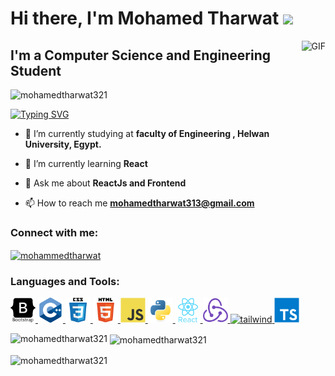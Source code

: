 # Hi there, I'm Mohamed Tharwat  <img width="30px" src="https://media.tenor.com/images/3b388fe03da271d2674faf85eb7c3fcd/tenor.gif" />

<img align="right" alt="GIF" height="160px" src="https://media.giphy.com/media/du3J3cXyzhj75IOgvA/giphy.gif" />

## I'm a Computer Science and Engineering Student  
<p align="left"> <img src="https://komarev.com/ghpvc/?username=mohamedtharwat321&label=Profile%20views&color=0e75b6&style=flat" alt="mohamedtharwat321" /> </p>


[![Typing SVG](https://readme-typing-svg.herokuapp.com?font=Raleway&weight=600&size=40&duration=5500&pause=1000&width=435&lines=Welcome+to+my+GitHub+Profile)](https://git.io/typing-svg)
- 🔭 I’m currently studying at **faculty of Engineering , Helwan University, Egypt.**

- 🌱 I’m currently learning **React**

- 💬 Ask me about **ReactJs and Frontend**

- 📫 How to reach me **mohamedtharwat313@gmail.com**



<h3 align="left">Connect with me:</h3>
<p align="left">
<a href="https://linkedin.com/in/mohammedtharwat" target="blank"><img align="center" src="https://raw.githubusercontent.com/rahuldkjain/github-profile-readme-generator/master/src/images/icons/Social/linked-in-alt.svg" alt="mohammedtharwat" height="30" width="40" /></a>
</p>

<h3 align="left">Languages and Tools:</h3>
<p align="left"> <a href="https://getbootstrap.com" target="_blank" rel="noreferrer"> <img src="https://raw.githubusercontent.com/devicons/devicon/master/icons/bootstrap/bootstrap-plain-wordmark.svg" alt="bootstrap" width="40" height="40"/> </a> <a href="https://www.w3schools.com/cpp/" target="_blank" rel="noreferrer"> <img src="https://raw.githubusercontent.com/devicons/devicon/master/icons/cplusplus/cplusplus-original.svg" alt="cplusplus" width="40" height="40"/> </a> <a href="https://www.w3schools.com/css/" target="_blank" rel="noreferrer"> <img src="https://raw.githubusercontent.com/devicons/devicon/master/icons/css3/css3-original-wordmark.svg" alt="css3" width="40" height="40"/> </a> <a href="https://www.w3.org/html/" target="_blank" rel="noreferrer"> <img src="https://raw.githubusercontent.com/devicons/devicon/master/icons/html5/html5-original-wordmark.svg" alt="html5" width="40" height="40"/> </a> <a href="https://developer.mozilla.org/en-US/docs/Web/JavaScript" target="_blank" rel="noreferrer"> <img src="https://raw.githubusercontent.com/devicons/devicon/master/icons/javascript/javascript-original.svg" alt="javascript" width="40" height="40"/> </a> <a href="https://www.python.org" target="_blank" rel="noreferrer"> <img src="https://raw.githubusercontent.com/devicons/devicon/master/icons/python/python-original.svg" alt="python" width="40" height="40"/> </a> <a href="https://reactjs.org/" target="_blank" rel="noreferrer"> <img src="https://raw.githubusercontent.com/devicons/devicon/master/icons/react/react-original-wordmark.svg" alt="react" width="40" height="40"/> </a> <a href="https://redux.js.org" target="_blank" rel="noreferrer"> <img src="https://raw.githubusercontent.com/devicons/devicon/master/icons/redux/redux-original.svg" alt="redux" width="40" height="40"/> </a> <a href="https://tailwindcss.com/" target="_blank" rel="noreferrer"> <img src="https://www.vectorlogo.zone/logos/tailwindcss/tailwindcss-icon.svg" alt="tailwind" width="40" height="40"/> </a> <a href="https://www.typescriptlang.org/" target="_blank" rel="noreferrer"> <img src="https://raw.githubusercontent.com/devicons/devicon/master/icons/typescript/typescript-original.svg" alt="typescript" width="40" height="40"/> </a> </p>

<p><img align="left" src="https://github-readme-stats.vercel.app/api/top-langs?username=mohamedtharwat321&show_icons=true&locale=en&layout=compact" alt="mohamedtharwat321" /></p>

<p>&nbsp;<img align="center" src="https://github-readme-stats.vercel.app/api?username=mohamedtharwat321&show_icons=true&locale=en" alt="mohamedtharwat321" /></p>

<p><img align="center" src="https://github-readme-streak-stats.herokuapp.com/?user=mohamedtharwat321&" alt="mohamedtharwat321" /></p>

